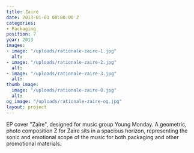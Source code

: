 ```yaml
---
title: Zaire
date: 2013-01-01 00:00:00 Z
categories:
- Packaging
position: 7
year: 2013
images:
- image: "/uploads/rationale-zaire-1.jpg"
  alt: 
- image: "/uploads/rationale-zaire-2.jpg"
  alt: 
- image: "/uploads/rationale-zaire-3.jpg"
  alt: 
thumb_image:
  image: "/uploads/rationale-zaire-0.jpg"
  alt: 
og_image: "/uploads/rationale-zaire-og.jpg"
layout: project
---
```


EP cover "Zaire", designed for music group Young Monday. A geometric, photo composition Z for Zaire sits in a spacious horizon, representing the sonic and emotional scope of the music for both packaging and other promotional materials.
